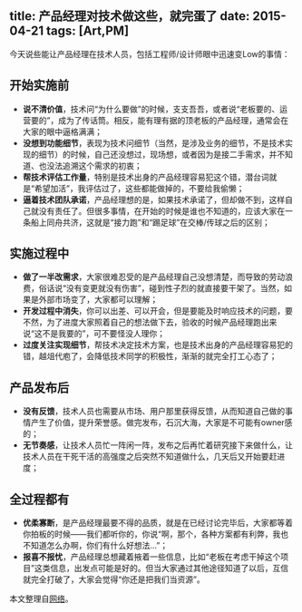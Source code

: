 title: 产品经理对技术做这些，就完蛋了
date: 2015-04-21
tags: [Art,PM]
---
今天说些能让产品经理在技术人员，包括工程师/设计师眼中迅速变Low的事情：

<!--more-->
## 开始实施前
- **说不清价值**，技术问“为什么要做”的时候，支支吾吾，或者说“老板要的、运营要的”，成为了传话筒。相反，能有理有据的顶老板的产品经理，通常会在大家的眼中逼格满满；
- **没想到功能细节**，表现为技术问细节（当然，是涉及业务的细节，不是技术实现的细节）的时候，自己还没想过，现场想，或者因为是接二手需求，并不知道、也没法追溯这个需求的初衷；
- **帮技术评估工作量**，特别是技术出身的产品经理容易犯这个错，潜台词就是“希望加活”，我评估过了，这些都能做掉的，不要给我偷懒；
- **逼着技术团队承诺**，产品经理想的是，如果技术承诺了，但却做不到，这样自己就没有责任了。但很多事情，在开始的时候是谁也不知道的，应该大家在一条船上同舟共济，这就是“接力跑”和“踢足球”在交棒/传球之后的区别；

## 实施过程中
- **做了一半改需求**，大家很难忍受的是产品经理自己没想清楚，而导致的劳动浪费，俗话说“没有变更就没有伤害”，碰到性子烈的就直接要干架了。当然，如果是外部市场变了，大家都可以理解；
- **开发过程中消失**，你可以出差、可以开会，但是要能及时响应技术的问题，要不然，为了进度大家照着自己的想法做下去，验收的时候产品经理跑出来说“这不是我要的”，可不要怪没人理你；
- **过度关注实现细节**，帮技术决定技术方案，也是技术出身的产品经理容易犯的错，越俎代庖了，会降低技术同学的积极性，渐渐的就完全打工心态了；

## 产品发布后
- **没有反馈**，技术人员也需要从市场、用户那里获得反馈，从而知道自己做的事情产生了价值，提升荣誉感。做完发布，石沉大海，大家是不可能有owner感的；
- **无节奏感**，让技术人员忙一阵闲一阵，发布之后再忙着研究接下来做什么，让技术人员在干死干活的高强度之后突然不知道做什么，几天后又开始要赶进度；

## 全过程都有
- **优柔寡断**，是产品经理最要不得的品质，就是在已经讨论完毕后，大家都等着你拍板的时候——我们都听你的，你说“啊，那个，各种方案都有利弊，我也不知道怎么办啊，你们有什么好想法...”；
- **报喜不报忧**，产品经理总想藏着掖着一些信息，比如“老板在考虑干掉这个项目”这类信息，出发点可能是好的。但当大家通过其他途径知道了以后，互信就完全打破了，大家会觉得“你还是把我们当资源”。

本文整理自[网络](http://iamsujie.com/2000/2020/)。